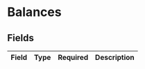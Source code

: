 # Balances


## Fields

| Field       | Type        | Required    | Description |
| ----------- | ----------- | ----------- | ----------- |